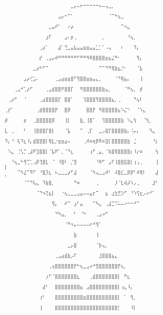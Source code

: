 ⠀⠀⠀⠀⠀⠀⠀⠀⠀⠀⠀⠀⠀⠀⠀⠀⠀⠀⠀⠀⠀⣀⡤⠤⠖⠒⠒⠒⠒⠒⠦⠤⢤⣀⡀⠀⠀⠀⠀⠀⠀⠀⠀⠀⠀⠀⠀⠀⠀⠀
⠀⠀⠀⠀⠀⠀⠀⠀⠀⠀⠀⠀⠀⠀⠀⠀⠀⣠⡤⠒⠉⠁⠀⠀⠀⠀⠀⠀⠀⠀⠀⠀⠀⠈⠉⠓⢦⣀⠀⠀⠀⠀⠀⠀⠀⠀⠀⠀⠀⠀
⠀⠀⠀⠀⠀⠀⠀⠀⠀⠀⠀⠀⠀⠀⣀⣤⠞⠁⠀⠀⠔⡴⠀⠀⠀⠀⠀⠀⠀⠀⠀⠀⠀⠀⠀⠀⠀⠉⠲⣄⠀⠀⠀⠀⠀⠀⠀⠀⠀⠀
⠀⠀⠀⠀⠀⠀⠀⠀⠀⠀⠀⠀⠀⣰⠏⠀⠀⠀⠀⣠⠄⡶⢀⠀⠀⠀⠀⠀⠀⠀⠀⡀⠀⠀⠀⠀⠀⠀⠀⠘⢦⡀⠀⠀⠀⠀⠀⠀⠀⠀
⠀⠀⠀⠀⠀⠀⠀⠀⠀⠀⠀⢀⡴⠁⠀⠀⠀⣼⠁⢙⣀⣤⣧⣤⣤⣶⣶⣤⣤⣁⡁⠁⠠⢤⠀⠀⠀⠆⠀⠀⠀⠹⡄⠀⠀⠀⠀⠀⠀⠀
⠀⠀⠀⠀⠀⠀⠀⠀⠀⠀⠀⡞⠀⢀⣠⡤⠾⠛⠛⠛⠛⠛⠛⠋⠛⠛⠻⠿⣿⣿⣿⣿⣶⣦⣌⠛⠂⠀⠀⠀⠀⠀⢻⡄⠀⠀⠀⠀⠀⠀
⠀⠀⠀⠀⠀⠀⠀⠀⠀⣀⡴⠓⠋⠉⠀⠀⠀⠀⠀⠀⠀⠀⠀⠀⠀⠀⠀⠀⠀⠀⠉⠉⠙⠛⢿⣷⣦⡘⠂⠀⠀⠀⠈⣧⠀⠀⠀⠀⠀⠀
⠀⠀⠀⠀⠀⠀⣠⡴⢊⣡⠄⠀⠀⠀⠀⠀⢀⣠⣴⣶⣶⣿⠋⢻⣿⣿⣶⣶⣤⣄⡀⠀⠀⠀⠀⠈⠙⢿⣦⡄⠀⠀⠀⢸⠀⠀⠀⠀⠀⠀
⠀⠀⠀⢀⣠⠚⢁⡴⠋⠀⠀⠀⠀⢀⣠⣾⣿⣿⠟⣿⣿⡏⠀⠀⠻⣿⣿⣿⣿⣿⣿⣷⣤⡀⠀⠀⠀⠀⠈⠛⢦⡀⠀⡾⠀⠀⠀⠀⠀⠀
⠀⢀⡴⠋⠀⠀⠈⠀⠀⠀⠀⢀⣴⣿⣿⣿⣿⡏⠀⣿⣿⠁⠀⠀⠀⢹⣿⣿⣿⢻⣿⣿⣿⣿⣦⡀⢀⠀⠀⠀⠀⠙⢦⠇⠀⠀⠀⠀⠀⠀
⢀⡞⠁⠀⠀⠀⠀⠀⠀⠀⢀⣾⣿⣿⣿⣿⡟⠀⠀⣿⡿⠀⠀⠀⠀⠀⣿⣿⡟⠀⠻⣿⣿⣿⣿⣿⣦⠱⣌⠑⠀⠀⠈⠱⣄⠀⠀⠀⠀⠀
⡾⠀⠀⠀⠀⠀⡶⠀⠀⢀⣿⣿⣿⣿⣿⡿⠀⠀⠀⢸⡇⠀⠀⠀⣷⡀⢸⣿⠁⠀⠀⢹⣿⣿⣿⣿⣿⣷⠀⠱⣄⢳⠀⠀⠈⢳⡀⠀⠀⠀
⣇⠀⢀⠀⠀⠀⠃⠀⠀⢸⣿⣿⣿⡏⣿⡇⠀⠀⠀⠈⣧⠀⠀⠀⠉⠀⢀⡏⠀⠀⣀⡠⣿⡏⣿⣿⣿⣿⣷⡄⠨⡤⡄⠀⠀⠀⠹⣄⠀⠀
⠹⡄⠘⠀⢧⠹⣆⠸⡄⣾⣿⣿⣿⡇⢿⣇⡐⣶⣶⣴⠤⠀⠀⠀⠀⢀⠾⠶⢶⡿⠿⠶⣽⡇⣿⣿⣿⣿⣿⣷⠀⣈⠀⠀⠀⠀⠀⠘⡆⠀
⠀⠱⣄⠀⢈⢣⡉⢀⣼⠟⣹⣿⣿⡇⠈⣧⠟⠁⡀⠈⠙⣆⠀⠀⠀⠀⠀⢰⠋⢀⣤⡀⠈⢷⣿⢿⣿⣿⣿⣿⡆⠸⡔⠶⠀⠀⠀⠀⢳⠀
⠀⠀⠘⢦⣀⠓⢻⢉⢁⢠⡿⢹⣿⣇⠀⠈⠀⠸⣿⠇⠀⡈⣻⠀⠀⠀⠀⠀⠀⠘⠿⠋⠀⣠⠏⢸⣿⣿⣯⣿⡇⢰⢠⢀⠀⠀⠀⠀⢸⡇
⠀⠀⠀⠀⠉⠳⣜⠉⠻⠋⠀⠘⣿⡹⣆⠀⠦⣀⣀⣀⡴⠋⣼⠀⠀⠀⠀⠈⠳⢤⣀⣠⠾⠃⠀⠼⣿⣎⣀⡿⡿⠃⠾⢿⠇⠀⠀⠀⣼⠁
⠀⠀⠀⠀⠀⠀⠈⠉⠙⢧⣄⠀⠹⣷⣿⡀⠀⠀⠀⠀⠀⠀⠙⠶⠀⠀⠀⠀⠀⢀⠀⠀⠀⠀⠀⡸⠈⣇⢾⡼⠱⡠⢀⠀⠀⠀⠀⣸⠃⠀
⠀⠀⠀⠀⠀⠀⠀⠀⠀⠀⠈⠙⠲⢝⣦⡇⠀⠀⠐⢦⣀⣀⣀⣠⣤⠤⠤⣤⡖⠉⠀⠀⣦⠀⣰⣳⣛⡱⠋⠀⠘⠱⢫⣖⡠⠴⠚⠁⠀⠀
⠀⠀⠀⠀⠀⠀⠀⠀⠀⠀⠀⠀⠀⠀⠀⢻⡄⠀⠀⠞⠉⠀⣰⠃⣤⠀⠀⠀⠉⠳⣄⠀⢀⣼⣉⠩⠥⠤⠔⠒⠒⠚⠉⠀⠀⠀⠀⠀⠀⠀
⠀⠀⠀⠀⠀⠀⠀⠀⠀⠀⠀⠀⠀⠀⠀⠀⠙⠳⣤⡀⠀⠀⠃⠀⠈⠓⠀⠀⠀⢀⣠⠴⠋⠀⠀⠀⠀⠀⠀⠀⠀⠀⠀⠀⠀⠀⠀⠀⠀⠀
⠀⠀⠀⠀⠀⠀⠀⠀⠀⠀⠀⠀⠀⠀⠀⠀⠀⠀⠀⠈⠛⠲⡤⠤⠤⠤⠤⠖⠚⢻⠁⠀⠀⠀⠀⠀⠀⠀⠀⠀⠀⠀⠀⠀⠀⠀⠀⠀⠀⠀
⠀⠀⠀⠀⠀⠀⠀⠀⠀⠀⠀⠀⠀⠀⠀⠀⠀⠀⠀⠀⠀⠀⣷⠀⠀⠀⠀⠀⠀⢸⠀⠀⠀⠀⠀⠀⠀⠀⠀⠀⠀⠀⠀⠀⠀⠀⠀⠀⠀⠀
⠀⠀⠀⠀⠀⠀⠀⠀⠀⠀⠀⠀⠀⠀⠀⠀⠀⠀⠀⠀⣀⡤⣿⠀⠀⠀⠀⠀⠀⠈⡷⢤⡀⠀⠀⠀⠀⠀⠀⠀⠀⠀⠀⠀⠀⠀⠀⠀⠀⠀
⠀⠀⠀⠀⠀⠀⠀⠀⠀⠀⠀⠀⠀⠀⠀⠀⢀⣠⣴⣾⣷⡠⠏⠀⠀⠀⠀⠀⠀⠀⣸⣿⣿⣿⣦⣄⠀⠀⠀⠀⠀⠀⠀⠀⠀⠀⠀⠀⠀⠀
⠀⠀⠀⠀⠀⠀⠀⠀⠀⠀⠀⠀⠀⠀⢀⢴⣿⣿⣿⣿⣿⣿⡟⠓⢦⣀⣠⠴⠚⣻⣿⣿⣿⣿⣿⣿⡟⢦⡀⠀⠀⠀⠀⠀⠀⠀⠀⠀⠀⠀
⠀⠀⠀⠀⠀⠀⠀⠀⠀⠀⠀⠀⠀⡰⠋⠈⣿⣿⣿⣿⣿⣿⣿⣆⠀⠀⠀⢀⣾⣿⣿⣿⣿⣿⣿⣿⡇⠀⠛⣆⠀⠀⠀⠀⠀⠀⠀⠀⠀⠀
⠀⠀⠀⠀⠀⠀⠀⠀⠀⠀⠀⠀⣼⠃⠀⠀⣿⣿⣿⣿⣿⣿⣿⣿⣦⠀⣠⣿⣿⣿⣿⣿⣿⣿⣿⣿⡇⢰⣄⠸⡄⠀⠀⠀⠀⠀⠀⠀⠀⠀
⠀⠀⠀⠀⠀⠀⠀⠀⠀⠀⠀⢰⠃⠀⠀⠀⣿⣿⣿⣿⣿⣿⣿⣿⣿⣶⣿⣿⣿⣿⣿⣿⣿⣿⣿⣿⡇⠀⠁⠀⢻⡀⠀⠀⠀⠀⠀⠀⠀⠀
⠀⠀⠀⠀⠀⠀⠀⠀⠀⠀⠀⢸⠀⠀⠀⠀⣿⣿⣿⣿⣿⣿⣿⣿⣿⣿⣿⣿⣿⣿⣿⣿⣿⣿⣿⣿⡃⠀⠀⠀⠸⡇⠀⠀⠀⠀⠀⠀⠀⠀
